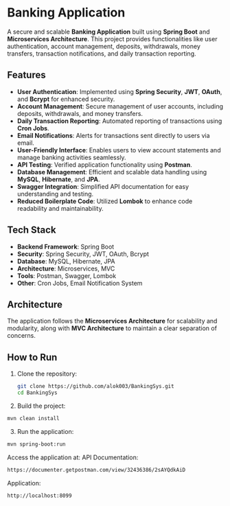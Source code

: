 # Banking Application

A secure and scalable **Banking Application** built using **Spring Boot** and **Microservices Architecture**. This project provides functionalities like user authentication, account management, deposits, withdrawals, money transfers, transaction notifications, and daily transaction reporting.

## Features
- **User Authentication**: Implemented using **Spring Security**, **JWT**, **OAuth**, and **Bcrypt** for enhanced security.
- **Account Management**: Secure management of user accounts, including deposits, withdrawals, and money transfers.
- **Daily Transaction Reporting**: Automated reporting of transactions using **Cron Jobs**.
- **Email Notifications**: Alerts for transactions sent directly to users via email.
- **User-Friendly Interface**: Enables users to view account statements and manage banking activities seamlessly.
- **API Testing**: Verified application functionality using **Postman**.
- **Database Management**: Efficient and scalable data handling using **MySQL**, **Hibernate**, and **JPA**.
- **Swagger Integration**: Simplified API documentation for easy understanding and testing.
- **Reduced Boilerplate Code**: Utilized **Lombok** to enhance code readability and maintainability.

## Tech Stack
- **Backend Framework**: Spring Boot
- **Security**: Spring Security, JWT, OAuth, Bcrypt
- **Database**: MySQL, Hibernate, JPA
- **Architecture**: Microservices, MVC
- **Tools**: Postman, Swagger, Lombok
- **Other**: Cron Jobs, Email Notification System

## Architecture
The application follows the **Microservices Architecture** for scalability and modularity, along with **MVC Architecture** to maintain a clear separation of concerns.

## How to Run
1. Clone the repository:
   ```bash
   git clone https://github.com/alok003/BankingSys.git
   cd BankingSys
   ```
2. Build the project:
  ```bash
  mvn clean install
  ```
3. Run the application:
  ```bash
  mvn spring-boot:run
  ```
Access the application at:
  API Documentation: 
  ```bash
  https://documenter.getpostman.com/view/32436386/2sAYQdkAiD
  ```
  Application: 
  ```bash
  http://localhost:8099
  ```
